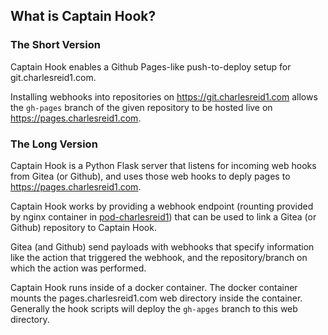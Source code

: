 ## What is Captain Hook?

### The Short Version

Captain Hook enables a Github Pages-like push-to-deploy setup for git.charlesreid1.com.

Installing webhooks into repositories on <https://git.charlesreid1.com>
allows the `gh-pages` branch of the given repository to be hosted live on
<https://pages.charlesreid1.com>.

### The Long Version

Captain Hook is a Python Flask server that listens for incoming web hooks from
Gitea (or Github), and uses those web hooks to deply pages to <https://pages.charlesreid1.com>.

Captain Hook works by providing a webhook endpoint (rounting provided by nginx
container in [pod-charlesreid1](https://git.charlesreid1.com/docker/pod-charlesreid))
that can be used to link a Gitea (or Github) repository to Captain Hook.

Gitea (and Github) send payloads with webhooks that specify information like the
action that triggered the webhook, and the repository/branch on which the
action was performed.

Captain Hook runs inside of a docker container. The docker container mounts the
pages.charlesreid1.com web directory inside the container. Generally the hook
scripts will deploy the `gh-apges` branch to this web directory.

